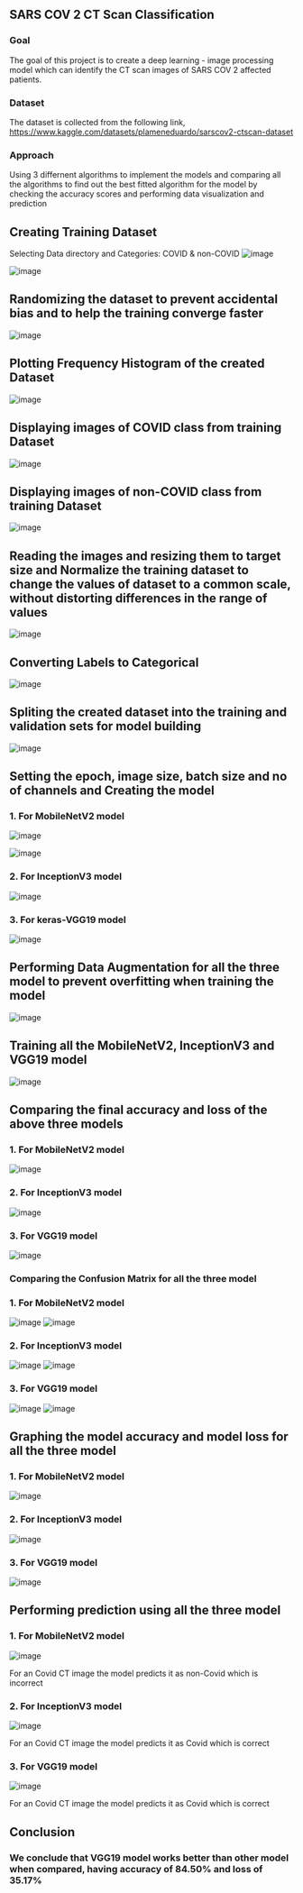 ## SARS COV 2 CT Scan Classification ##

### Goal ###
The goal of this project is to create a deep learning - image processing model which can identify the CT scan images of SARS COV 2 affected patients.

### Dataset ###
The dataset is collected from the following link,
https://www.kaggle.com/datasets/plameneduardo/sarscov2-ctscan-dataset

### Approach ###
Using 3 differnent algorithms to implement the models and comparing all the algorithms to find out the best fitted algorithm for the model by checking the accuracy
scores and performing data visualization and prediction

## Creating Training Dataset ##
Selecting Data directory and Categories: COVID & non-COVID
![image](https://user-images.githubusercontent.com/83596240/184601190-78fd0821-e5b2-4434-9dec-fa058c5b86f3.png)

![image](https://user-images.githubusercontent.com/83596240/184599934-1822a083-f0d7-473b-8dcf-0104b3d6f18a.png)

## Randomizing the dataset to prevent accidental bias and to help the training converge faster ##

![image](https://user-images.githubusercontent.com/83596240/184601066-84e7ce33-4940-4581-8ef9-8c55ccdf1ec8.png)

## Plotting Frequency Histogram of the created Dataset ##

![image](https://user-images.githubusercontent.com/83596240/184602162-237d60a0-6540-4f55-889c-ed1c7c12d666.png)

## Displaying images of COVID class from training Dataset ##

![image](https://user-images.githubusercontent.com/83596240/184603152-a77f8dc3-c820-40e0-a57b-23fb5c8a1062.png)

## Displaying images of non-COVID class from training Dataset ##

![image](https://user-images.githubusercontent.com/83596240/184603189-9cd013d7-5dfe-47db-852a-bf37dec281c7.png)

## Reading the images and resizing them to target size and Normalize the training dataset to change the values of dataset to a common scale, without distorting differences in the range of values ##

![image](https://user-images.githubusercontent.com/83596240/184603662-67259183-dea5-44f6-8b75-08f25578fcdd.png)

## Converting Labels to Categorical ##

![image](https://user-images.githubusercontent.com/83596240/184604052-fbb06524-c47a-4ad2-a441-a9d58803e49c.png)

## Spliting the created dataset into the training and validation sets for model building ##

![image](https://user-images.githubusercontent.com/83596240/184604005-68a1bf73-eabf-48f8-8c19-9aee5a8ab155.png)

## Setting the epoch, image size, batch size and no of channels and Creating the model ##
### 1. For MobileNetV2 model ###
![image](https://user-images.githubusercontent.com/83596240/184604413-74dc1bd9-cc25-4307-9c47-b01c5d0cbe12.png)

![image](https://user-images.githubusercontent.com/83596240/184604830-82cadbf6-8928-42dd-a589-8a0ae7b7ded4.png)

### 2. For InceptionV3 model ###

![image](https://user-images.githubusercontent.com/83596240/184604964-7203c761-bdd9-483a-8a09-66e70bdebeed.png)

### 3. For keras-VGG19 model ###

![image](https://user-images.githubusercontent.com/83596240/184605414-e412c395-ccb9-4374-a225-18923da2194b.png)

## Performing Data Augmentation for all the three model to prevent overfitting when training the model ##

![image](https://user-images.githubusercontent.com/83596240/184605343-7e73c1de-1ad5-495c-88c6-c3c2ca1a7f36.png)

## Training all the MobileNetV2, InceptionV3 and VGG19 model ###

![image](https://user-images.githubusercontent.com/83596240/184606808-5e0035af-c58b-4de6-b571-c01e18974504.png)

## Comparing the final accuracy and loss of the above three models ##

### 1. For MobileNetV2 model ###

![image](https://user-images.githubusercontent.com/83596240/184608080-670febc8-15b5-4cdc-adb2-af3e9b60d7eb.png)

### 2. For InceptionV3 model ###

![image](https://user-images.githubusercontent.com/83596240/184608245-2054cf9e-d0e6-4132-ba16-dab68418b895.png)

### 3. For VGG19 model ###

![image](https://user-images.githubusercontent.com/83596240/184608479-be495d09-11fe-4265-ab68-813cd90c03ee.png)

### Comparing the Confusion Matrix for all the three model ###

### 1. For MobileNetV2 model ###

![image](https://user-images.githubusercontent.com/83596240/184609020-a2f5ba87-66a7-4553-ab77-943993cd4a8c.png)
![image](https://user-images.githubusercontent.com/83596240/184608845-40f22a87-b361-407d-860d-00c2098c332c.png)

### 2. For InceptionV3 model ###

![image](https://user-images.githubusercontent.com/83596240/184608794-36e48f63-1297-482c-b5b5-140c84561e8f.png)
![image](https://user-images.githubusercontent.com/83596240/184609142-7b628b22-da39-434e-a619-840e2f3e1253.png)

### 3. For VGG19 model ###

![image](https://user-images.githubusercontent.com/83596240/184608916-0fc9b21c-e5c7-4010-b09e-31ea9cbcdaa1.png)
![image](https://user-images.githubusercontent.com/83596240/184608962-0335d763-161c-4096-a2bb-7e25cfeff809.png)

## Graphing the model accuracy and model loss for all the three model ##

### 1. For MobileNetV2 model ###

![image](https://user-images.githubusercontent.com/83596240/184609677-cf80d444-bed3-4417-9ffc-048afabbf101.png)

### 2. For InceptionV3 model ###

![image](https://user-images.githubusercontent.com/83596240/184609805-249c727a-1584-4488-b29f-01b38a7198d9.png)

### 3. For VGG19 model ###

![image](https://user-images.githubusercontent.com/83596240/184610190-ad7b046b-c559-4a38-9c54-1b16c12b1113.png)

## Performing prediction using all the three model ##

### 1. For MobileNetV2 model ###

![image](https://user-images.githubusercontent.com/83596240/184610446-223b5b4e-f6a4-4744-9fce-69622e924bfa.png)

For an Covid CT image the model predicts it as non-Covid which is incorrect

### 2. For InceptionV3 model ###

![image](https://user-images.githubusercontent.com/83596240/184610362-b857df02-8ae5-487a-b936-09dd8554905f.png)

For an Covid CT image the model predicts it as Covid which is correct

### 3. For VGG19 model ###

![image](https://user-images.githubusercontent.com/83596240/184610368-6dc7204d-04c0-49e8-8ba3-789a4ec1be3c.png)

For an Covid CT image the model predicts it as Covid which is correct


## Conclusion ##
### We conclude that VGG19 model works better than other model when compared, having accuracy of 84.50% and loss of 35.17% ###


